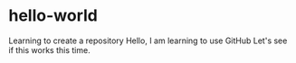 # hello-world
Learning to create a repository
Hello, I am learning to use GitHub
Let's see if this works this time.

